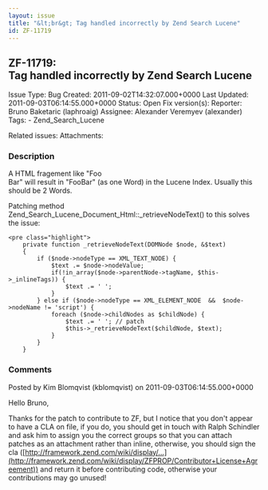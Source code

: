 ```yaml
---
layout: issue
title: "&lt;br&gt; Tag handled incorrectly by Zend Search Lucene"
id: ZF-11719
---
```


ZF-11719: <br> Tag handled incorrectly by Zend Search Lucene
------------------------------------------------------------

 Issue Type: Bug Created: 2011-09-02T14:32:07.000+0000 Last Updated: 2011-09-03T06:14:55.000+0000 Status: Open Fix version(s): 
 Reporter:  Bruno Baketaric (laphroaig)  Assignee:  Alexander Veremyev (alexander)  Tags: - Zend\_Search\_Lucene
 
 Related issues: 
 Attachments: 
### Description

A HTML fragement like "Foo  
Bar" will result in "FooBar" (as one Word) in the Lucene Index. Usually this should be 2 Words.

Patching method Zend\_Search\_Lucene\_Document\_Html::\_retrieveNodeText() to this solves the issue:

 
    <pre class="highlight">
        private function _retrieveNodeText(DOMNode $node, &$text)
        {
            if ($node->nodeType == XML_TEXT_NODE) {
                $text .= $node->nodeValue;
                if(!in_array($node->parentNode->tagName, $this->_inlineTags)) {
                    $text .= ' ';
                }
            } else if ($node->nodeType == XML_ELEMENT_NODE  &&  $node->nodeName != 'script') {
                foreach ($node->childNodes as $childNode) {
                    $text .= ' '; // patch
                    $this->_retrieveNodeText($childNode, $text);
                }
            }
        }


 

 

### Comments

Posted by Kim Blomqvist (kblomqvist) on 2011-09-03T06:14:55.000+0000

Hello Bruno,

Thanks for the patch to contribute to ZF, but I notice that you don't appear to have a CLA on file, if you do, you should get in touch with Ralph Schindler and ask him to assign you the correct groups so that you can attach patches as an attachment rather than inline, otherwise, you should sign the cla ([http://framework.zend.com/wiki/display/…](http://framework.zend.com/wiki/display/ZFPROP/Contributor+License+Agreement)) and return it before contributing code, otherwise your contributions may go unused!

 

 